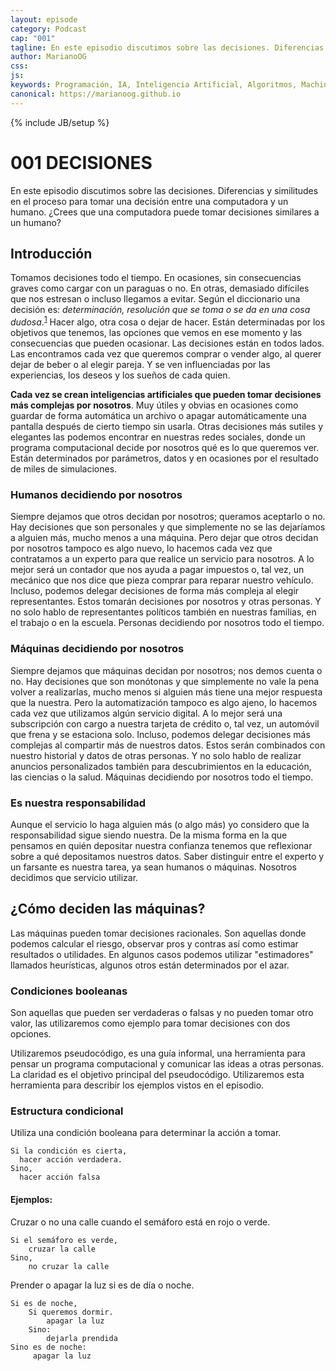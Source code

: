 ```yaml
---
layout: episode
category: Podcast
cap: "001"
tagline: En este episodio discutimos sobre las decisiones. Diferencias y similitudes en el proceso para tomar una decisión entre una computadora y un humano. ¿Crees que una computadora puede tomar decisiones similares a un humano?
author: MarianoOG
css: 
js: 
keywords: Programación, IA, Inteligencia Artificial, Algoritmos, Machine Learning, Ciencia de Datos, Software, marianoog, PodcastAlgoritmos
canonical: https://marianoog.github.io
---
```

{% include JB/setup %}

# 001 DECISIONES

En este episodio discutimos sobre las decisiones. Diferencias y similitudes en el proceso para tomar una decisión entre una computadora y un humano. ¿Crees que una computadora puede tomar decisiones similares a un humano?

## Introducción

Tomamos decisiones todo el tiempo. En ocasiones, sin consecuencias graves como cargar con un paraguas o no. En otras, demasiado difíciles que nos estresan o incluso llegamos a evitar. Según el diccionario una decisión es: *determinación, resolución que se toma o se da en una cosa dudosa*.<sup>[1](https://dle.rae.es/?id=BxP6lay)</sup> Hacer algo, otra cosa o dejar de hacer. Están determinadas por los objetivos que tenemos, las opciones que vemos en ese momento y las consecuencias que pueden ocasionar. Las decisiones están en todos lados. Las encontramos cada vez que queremos comprar o vender algo, al querer dejar de beber o al elegir pareja. Y se ven influenciadas por las experiencias, los deseos y los sueños de cada quien.

**Cada vez se crean inteligencias artificiales que pueden tomar decisiones más complejas por nosotros**. Muy útiles y obvias en ocasiones como guardar de forma automática un archivo o apagar automáticamente una pantalla después de cierto tiempo sin usarla. Otras decisiones más sutiles y elegantes las podemos encontrar en nuestras redes sociales, donde un programa computacional decide por nosotros qué es lo que queremos ver. Están determinados por parámetros, datos y en ocasiones por el resultado de miles de simulaciones.

### Humanos decidiendo por nosotros

Siempre dejamos que otros decidan por nosotros; queramos aceptarlo o no. Hay decisiones que son personales y que simplemente no se las dejaríamos a alguien más, mucho menos a una máquina. Pero dejar que otros decidan por nosotros tampoco es algo nuevo, lo hacemos cada vez que contratamos a un experto para que realice un servicio para nosotros. A lo mejor será un contador que nos ayuda a pagar impuestos o, tal vez, un mecánico que nos dice que pieza comprar para reparar nuestro vehículo. Incluso, podemos delegar decisiones de forma más compleja al elegir representantes. Estos tomarán decisiones por nosotros y otras personas. Y no solo hablo de representantes políticos también en nuestras familias, en el trabajo o en la escuela. Personas decidiendo por nosotros todo el tiempo.

### Máquinas decidiendo por nosotros

Siempre dejamos que máquinas decidan por nosotros; nos demos cuenta o no. Hay decisiones que son monótonas y que simplemente no vale la pena volver a realizarlas, mucho menos si alguien más tiene una mejor respuesta que la nuestra. Pero la automatización tampoco es algo ajeno, lo hacemos cada vez que utilizamos algún servicio digital. A lo mejor será una subscripción con cargo a nuestra tarjeta de crédito o, tal vez, un automóvil que frena y se estaciona solo. Incluso, podemos delegar decisiones más complejas al compartir más de nuestros datos. Estos serán combinados con nuestro historial y datos de otras personas. Y no solo hablo de realizar anuncios personalizados también para descubrimientos en la educación, las ciencias o la salud. Máquinas decidiendo por nosotros todo el tiempo.

### Es nuestra responsabilidad

Aunque el servicio lo haga alguien más (o algo más) yo considero que la responsabilidad sigue siendo nuestra. De la misma forma en la que pensamos en quién depositar nuestra confianza tenemos que reflexionar sobre a qué depositamos nuestros datos. Saber distinguir entre el experto y un farsante es nuestra tarea, ya sean humanos o máquinas. Nosotros decidimos que servicio utilizar.

## ¿Cómo deciden las máquinas?

Las máquinas pueden tomar decisiones racionales. Son aquellas donde podemos calcular el riesgo, observar pros y contras así como estimar resultados o utilidades. En algunos casos podemos utilizar "estimadores" llamados heurísticas, algunos otros están determinados por el azar.

### Condiciones booleanas

Son aquellas que pueden ser verdaderas o falsas y no pueden tomar otro valor, las utilizaremos como ejemplo para tomar decisiones con dos
opciones.

Utilizaremos pseudocódigo, es una guía informal, una herramienta para pensar un programa computacional y comunicar las ideas a otras personas. La claridad es el objetivo principal del pseudocódigo. Utilizaremos esta herramienta para describir los ejemplos vistos en el episodio.

### Estructura condicional

Utiliza una condición booleana para determinar la acción a tomar.
```
Si la condición es cierta,
  hacer acción verdadera.
Sino,
  hacer acción falsa
```

#### Ejemplos:

Cruzar o no una calle cuando el semáforo está en rojo o verde.
```
Si el semáforo es verde,
    cruzar la calle
Sino,
    no cruzar la calle
```

Prender o apagar la luz si es de día o noche.
```
Si es de noche,
    Si queremos dormir.
        apagar la luz
    Sino:
        dejarla prendida
Sino es de noche:
     apagar la luz
```

